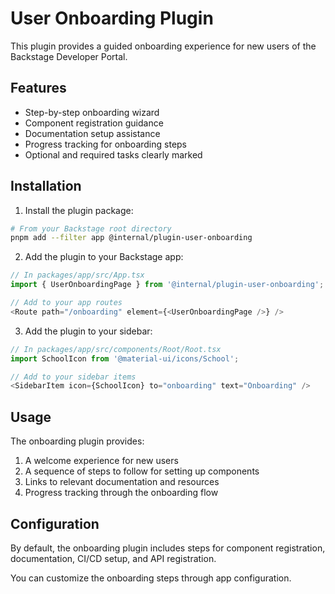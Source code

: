 # User Onboarding Plugin

This plugin provides a guided onboarding experience for new users of the Backstage Developer Portal.

## Features

- Step-by-step onboarding wizard
- Component registration guidance
- Documentation setup assistance
- Progress tracking for onboarding steps
- Optional and required tasks clearly marked

## Installation

1. Install the plugin package:

```bash
# From your Backstage root directory
pnpm add --filter app @internal/plugin-user-onboarding
```

2. Add the plugin to your Backstage app:

```typescript
// In packages/app/src/App.tsx
import { UserOnboardingPage } from '@internal/plugin-user-onboarding';

// Add to your app routes
<Route path="/onboarding" element={<UserOnboardingPage />} />
```

3. Add the plugin to your sidebar:

```typescript
// In packages/app/src/components/Root/Root.tsx
import SchoolIcon from '@material-ui/icons/School';

// Add to your sidebar items
<SidebarItem icon={SchoolIcon} to="onboarding" text="Onboarding" />
```

## Usage

The onboarding plugin provides:

1. A welcome experience for new users
2. A sequence of steps to follow for setting up components
3. Links to relevant documentation and resources
4. Progress tracking through the onboarding flow

## Configuration

By default, the onboarding plugin includes steps for component registration, documentation, CI/CD setup, and API registration.

You can customize the onboarding steps through app configuration.
